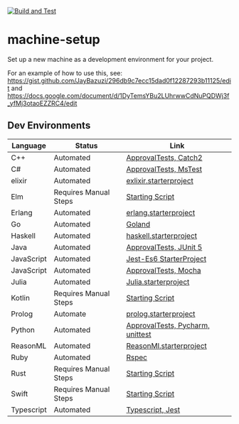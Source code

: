[![Build and Test](https://github.com/JayBazuzi/machine-setup/actions/workflows/CI.yml/badge.svg)](https://github.com/JayBazuzi/machine-setup/actions/workflows/CI.yml)

# machine-setup
Set up a new machine as a development environment for your project.

For an example of how to use this, see: https://gist.github.com/JayBazuzi/296db9c7ecc15dad0f12287293b11125/edit and https://docs.google.com/document/d/1DyTemsYBu2LUhrwwCdNuPQDWj3f_yfMj3otaoEZZRC4/edit

## Dev Environments

| Language | Status | Link |
| -------- | ------ | ---- |
| C++     | Automated | [ApprovalTests, Catch2](https://github.com/approvals/ApprovalTests.cpp.StarterProject/blob/master/install.windows.ps1) |
| C#    | Automated | [ApprovalTests, MsTest](https://github.com/approvals/ApprovalTests.Net.StarterProject/blob/master/install.windows.ps1) |
| elixir    | Automated | [exlixir.starterproject](https://github.com/LearnWithLlew/elixir.starterproject) |
| Elm | Requires Manual Steps |[Starting Script](dev_environments/elm.ps1)|
| Erlang | Automated |[erlang.starterproject](https://github.com/LearnWithLlew/erlang.starterproject)|
| Go | Automated |[Goland](dev_environments/golang.ps1)|
| Haskell | Automated |[haskell.starterproject](https://github.com/LearnWithLlew/haskell.starterproject)|
| Java     | Automated | [ApprovalTests, JUnit 5](https://github.com/approvals/ApprovalTests.java.StarterProject/blob/master/install.windows.ps1) |
| JavaScript | Automated |[Jest-Es6 StarterProject](https://github.com/jmasonlee/JavaScript.jest.es6.StarterProject/blob/main/MachineSetup.windows.ps1)|
| JavaScript | Automated |[ApprovalTests, Mocha](https://github.com/approvals/ApprovalTests.js.StarterProject/blob/master/install.windows.ps1)|
| Julia | Automated |[Julia.starterproject](https://github.com/LearnWithLlew/julia.starterproject)|
| Kotlin | Requires Manual Steps |[Starting Script](dev_environments/kotlin.ps1)|
| Prolog | Automate |[prolog.starterproject](https://github.com/LearnWithLlew/prolog.starterproject)|
| Python | Automated |[ApprovalTests, Pycharm, unittest](https://github.com/approvals/ApprovalTests.Python.StarterProject/blob/master/install.windows.ps1)|
| ReasonML | Automated |[ReasonMl.starterproject](https://github.com/LearnWithLlew/reasonml.starterproject)|
| Ruby | Automated |[Rspec](dev_enviroments/ruby.ps1)|
| Rust | Requires Manual Steps |[Starting Script](dev_environments/rust.ps1)|
| Swift | Requires Manual Steps |[Starting Script](dev_environments/swift.ps1)|
| Typescript | Automated | [Typescript, Jest](dev_environments/typescript.ps1)|
